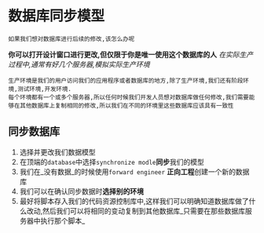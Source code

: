 # 数据库同步模型

    如果我们想对数据库进行后续的修改,该怎么办呢

**你可以打开设计窗口进行更改,但仅限于你是唯一使用这个数据库的人**
_在实际生产过程中,通常有好几个服务器,模拟实际生产环境_

    生产环境是我们的用户访问我们的应用程序或者数据库的地方,除了生产环境,我们还有阶段环境,测试环境,开发环境.
    每个环境都有一个或多个服务器,所以任何时候我们开发人员想对数据库做任何修改,我们需要能够在其他数据库上复制相同的修改,所以我们在不同的环境里这些数据库应该具有一致性

## 同步数据库

1. 选择并更改我们数据模型
2. 在顶端的`database`中选择`synchronize modle`**同步**我们的模型 
3. 我们在_没有数据_的时候使用`forward engineer` **正向工程**创建一个新的数据库
4. 我们可以在确认同步数据时**选择别的环境**
5. 最好将脚本存入我们的代码资源控制库中,这样我们可以明确知道数据库做了什么改动,然后我们可以将相同的变动复制到其他数据库_只需要在那些数据库服务器中执行那个脚本_
